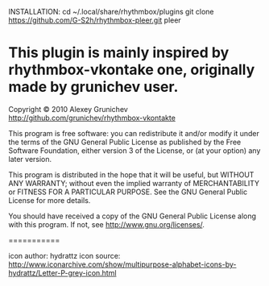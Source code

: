 INSTALLATION:
cd ~/.local/share/rhythmbox/plugins
git clone https://github.com/G-S2h/rhythmbox-pleer.git pleer

This plugin is mainly inspired by rhythmbox-vkontake one, originally made by grunichev user.
===========

Copyright © 2010 Alexey Grunichev
http://github.com/grunichev/rhythmbox-vkontakte

This program is free software: you can redistribute it and/or modify
it under the terms of the GNU General Public License as published by
the Free Software Foundation, either version 3 of the License, or
(at your option) any later version.

This program is distributed in the hope that it will be useful,
but WITHOUT ANY WARRANTY; without even the implied warranty of
MERCHANTABILITY or FITNESS FOR A PARTICULAR PURPOSE.  See the
GNU General Public License for more details.

You should have received a copy of the GNU General Public License
along with this program.  If not, see <http://www.gnu.org/licenses/>.

===========

icon author: hydrattz
icon source: http://www.iconarchive.com/show/multipurpose-alphabet-icons-by-hydrattz/Letter-P-grey-icon.html

